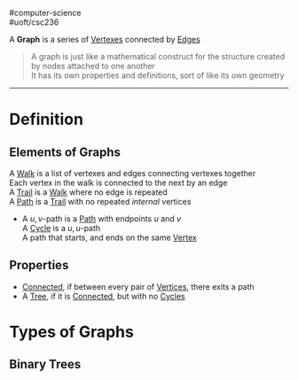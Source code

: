 #computer-science  
#uoft/csc236 

A **Graph** is a series of [Vertexes](Vertex.md) connected by [Edges](Edge.md)

> A graph is just like a mathematical construct for the structure created by nodes attached to one another  
> It has its own properties and definitions, sort of like its own geometry


---
# Definition
## Elements of Graphs
A [Walk](Walk.md) is a list of vertexes and edges connecting vertexes together  
	Each vertex in the walk is connected to the next by an edge  
A [Trail](Trail.md) is a [Walk](Walk.md) where no edge is repeated  
A [Path](Path.md) is a [Trail](Trail.md) with no repeated *internal* vertices
- A $u, v$-path is a [Path](Path.md) with endpoints $u$ and $v$  
A [Cycle](Cycle.md) is a $u,u$-path  
	A path that starts, and ends on the same [Vertex](Vertex.md)

## Properties
- [Connected](Connected.md), if between every pair of [Vertices](Vertex.md), there exits a path
- A [Tree](Tree.md), if it is [Connected](Connected.md), but with no [Cycles](Cycle.md) 

# Types of Graphs
## Binary Trees